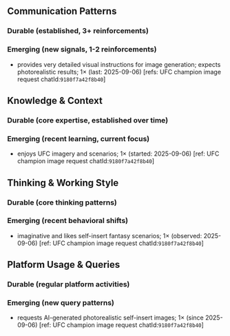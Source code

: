 ## Communication Patterns
### Durable (established, 3+ reinforcements)

### Emerging (new signals, 1-2 reinforcements)
- provides very detailed visual instructions for image generation; expects photorealistic results; 1× (last: 2025-09-06) [refs: UFC champion image request chatId:`9180f7a42f8b40`]

## Knowledge & Context
### Durable (core expertise, established over time)

### Emerging (recent learning, current focus)
- enjoys UFC imagery and scenarios; 1× (started: 2025-09-06) [ref: UFC champion image request chatId:`9180f7a42f8b40`]

## Thinking & Working Style
### Durable (core thinking patterns)

### Emerging (recent behavioral shifts)
- imaginative and likes self-insert fantasy scenarios; 1× (observed: 2025-09-06) [ref: UFC champion image request chatId:`9180f7a42f8b40`]

## Platform Usage & Queries
### Durable (regular platform activities)

### Emerging (new query patterns)
- requests AI-generated photorealistic self-insert images; 1× (since 2025-09-06) [ref: UFC champion image request chatId:`9180f7a42f8b40`]